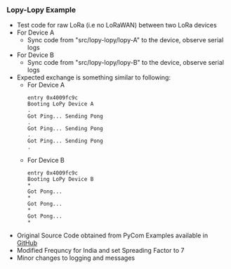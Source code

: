 ### Lopy-Lopy Example
- Test code for raw LoRa (i.e no LoRaWAN) between two LoRa devices
- For Device A
    - Sync code from "src/lopy-lopy/lopy-A" to the device, observe serial logs
- For Device B
    - Sync code from "src/lopy-lopy/lopy-B" to the device, observe serial logs
- Expected exchange is something similar to following:
    - For Device A
        ```
        entry 0x4009fc9c
        Booting LoPy Device A
        .
        Got Ping... Sending Pong
        .
        Got Ping... Sending Pong
        .
        Got Ping... Sending Pong
        .
        ```
    - For Device B
        ```
        entry 0x4009fc9c
        Booting LoPy Device B
        *
        Got Pong...
        *
        Got Pong...
        *
        Got Pong...
        *
        ```
- Original Source Code obtained from PyCom Examples available in [GitHub](https://github.com/pycom/pycom-libraries/tree/master/examples/lopy-lopy)
- Modified Frequncy for India and set Spreading Factor to 7
- Minor changes to logging and messages
